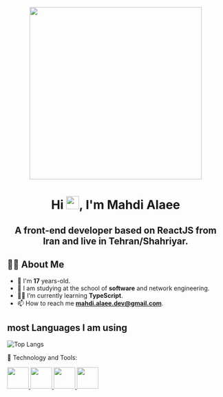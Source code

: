 <div align="center" href='#'>
<img style="width: 400px" src='https://private-user-images.githubusercontent.com/157035349/300803701-0b148e8d-4936-4d82-a5cd-e5f1155580b1.jpg?jwt=eyJhbGciOiJIUzI1NiIsInR5cCI6IkpXVCJ9.eyJpc3MiOiJnaXRodWIuY29tIiwiYXVkIjoicmF3LmdpdGh1YnVzZXJjb250ZW50LmNvbSIsImtleSI6ImtleTUiLCJleHAiOjE3MDY2MTc4MDcsIm5iZiI6MTcwNjYxNzUwNywicGF0aCI6Ii8xNTcwMzUzNDkvMzAwODAzNzAxLTBiMTQ4ZThkLTQ5MzYtNGQ4Mi1hNWNkLWU1ZjExNTU1ODBiMS5qcGc_WC1BbXotQWxnb3JpdGhtPUFXUzQtSE1BQy1TSEEyNTYmWC1BbXotQ3JlZGVudGlhbD1BS0lBVkNPRFlMU0E1M1BRSzRaQSUyRjIwMjQwMTMwJTJGdXMtZWFzdC0xJTJGczMlMkZhd3M0X3JlcXVlc3QmWC1BbXotRGF0ZT0yMDI0MDEzMFQxMjI1MDdaJlgtQW16LUV4cGlyZXM9MzAwJlgtQW16LVNpZ25hdHVyZT03MzExMjJmYmJiYzY4ODMzNGIyNmQ2OTE4ZmM4MGI3ZGRlNzJhYjMxNGY1MWIyN2ZiZTdjYmRmZWQzZGM2MmM3JlgtQW16LVNpZ25lZEhlYWRlcnM9aG9zdCZhY3Rvcl9pZD0wJmtleV9pZD0wJnJlcG9faWQ9MCJ9.wDPWekHFWvRqS4e6jg16mdyDdMFnew4OrN1UL3yRTJA' />
</div>

<h1 align="center">Hi <img src="https://raw.githubusercontent.com/MartinHeinz/MartinHeinz/master/wave.gif" width="30px">, I'm Mahdi Alaee</h1>

<h2 align='center'>A front-end developer based on ReactJS from Iran and live in Tehran/Shahriyar.</h2>





## 🙋‍♂️ About Me

- 🌱 I'm **17** years-old.
- 👯 I am studying at the school of **software** and network engineering.
- 👨‍💻 I’m currently learning **TypeScript**.
- 📫 How to reach me **mahdi.alaee.dev@gmail.com**.

## most Languages I am using
![Top Langs](https://github-readme-stats.vercel.app/api/top-langs/?username=mahdi-alaee&hide_progress=true)

🚀 Technology and Tools:

<div align="left"> 
    <a href="https://reactjs.org/" target="_blank"> <img style="width: 50px" src="https://img.icons8.com/color/48/000000/react-native.png"/> </a>
    <a href="https://redux.js.org/" target="_blank"> <img style="width: 50px" src="https://img.icons8.com/?size=256&id=3VGtaw5gCc8T&format=png"/> </a>   
    <a href="https://tailwindcss.com/" target="_blank"> <img style="width: 50px" src="https://img.icons8.com/?size=48&id=x7XMNGh2vdqA&format=png"/> </a> 
    <a href="https://getbootstrap.com" target="_blank"> <img style="width: 50px" src="https://img.icons8.com/color/48/000000/bootstrap.png"/> </a>   
 
</div>

<!--
**Mahdi-Alaee/Mahdi-alaee** is a ✨ _special_ ✨ repository because its `README.md` (this file) appears on your GitHub profile.

Here are some ideas to get you started:

- 🔭 I’m currently working on ...
- 🌱 I’m currently learning ...
- 👯 I’m looking to collaborate on ...
- 🤔 I’m looking for help with ...
- 💬 Ask me about ...
- 📫 How to reach me: ...
- 😄 Pronouns: ...
- ⚡ Fun fact: ...
-->
